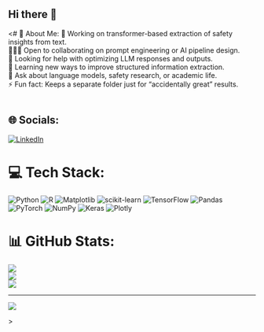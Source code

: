 ## Hi there 👋

<# 💫 About Me:
🔭 Working on transformer-based extraction of safety insights from text.<br>🧑‍🤝‍🧑 Open to collaborating on prompt engineering or AI pipeline design.<br>🤝 Looking for help with optimizing LLM responses and outputs.<br>🌱 Learning new ways to improve structured information extraction.<br>💬 Ask about language models, safety research, or academic life.<br>⚡ Fun fact: Keeps a separate folder just for “accidentally great” results.<br><br>


## 🌐 Socials:
[![LinkedIn](https://img.shields.io/badge/LinkedIn-%230077B5.svg?logo=linkedin&logoColor=white)](https://linkedin.com/in/unmesaray) 

# 💻 Tech Stack:
![Python](https://img.shields.io/badge/python-3670A0?style=for-the-badge&logo=python&logoColor=ffdd54) ![R](https://img.shields.io/badge/r-%23276DC3.svg?style=for-the-badge&logo=r&logoColor=white) ![Matplotlib](https://img.shields.io/badge/Matplotlib-%23ffffff.svg?style=for-the-badge&logo=Matplotlib&logoColor=black) ![scikit-learn](https://img.shields.io/badge/scikit--learn-%23F7931E.svg?style=for-the-badge&logo=scikit-learn&logoColor=white) ![TensorFlow](https://img.shields.io/badge/TensorFlow-%23FF6F00.svg?style=for-the-badge&logo=TensorFlow&logoColor=white) ![Pandas](https://img.shields.io/badge/pandas-%23150458.svg?style=for-the-badge&logo=pandas&logoColor=white) ![PyTorch](https://img.shields.io/badge/PyTorch-%23EE4C2C.svg?style=for-the-badge&logo=PyTorch&logoColor=white) ![NumPy](https://img.shields.io/badge/numpy-%23013243.svg?style=for-the-badge&logo=numpy&logoColor=white) ![Keras](https://img.shields.io/badge/Keras-%23D00000.svg?style=for-the-badge&logo=Keras&logoColor=white) ![Plotly](https://img.shields.io/badge/Plotly-%233F4F75.svg?style=for-the-badge&logo=plotly&logoColor=white)
# 📊 GitHub Stats:
![](https://github-readme-stats.vercel.app/api?username=UnmesaR&theme=dark&hide_border=false&include_all_commits=false&count_private=false)<br/>
![](https://nirzak-streak-stats.vercel.app/?user=UnmesaR&theme=dark&hide_border=false)<br/>
![](https://github-readme-stats.vercel.app/api/top-langs/?username=UnmesaR&theme=dark&hide_border=false&include_all_commits=false&count_private=false&layout=compact)

---
[![](https://visitcount.itsvg.in/api?id=UnmesaR&icon=0&color=0)](https://visitcount.itsvg.in)

<!-- Proudly created with GPRM ( https://gprm.itsvg.in ) -->>
